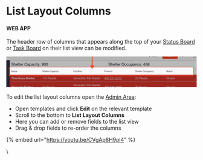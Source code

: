 # List Layout Columns

#### WEB APP

The header row of columns that appears along the top of your [Status Board](../../status-boards/) or [Task Board](../../task-boards/) on their list view can be modified.

![](<../../../.gitbook/assets/list layout columns.png>)

To edit the list layout columns open the [Admin Area](../):

* Open templates and click **Edit** on the relevant template
* Scroll to the bottom to **List Layout Columns**
* Here you can add or remove fields to the list view
* Drag & drop fields to re-order the columns

{% embed url="https://youtu.be/CVgAp8H9pl4" %}



\
